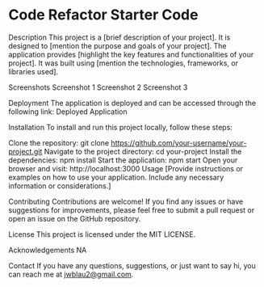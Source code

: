 # Code Refactor Starter Code

Description
This project is a [brief description of your project]. It is designed to [mention the purpose and goals of your project]. The application provides [highlight the key features and functionalities of your project]. It was built using [mention the technologies, frameworks, or libraries used].

Screenshots
Screenshot 1
Screenshot 2
Screenshot 3

Deployment
The application is deployed and can be accessed through the following link: Deployed Application

Installation
To install and run this project locally, follow these steps:

Clone the repository: git clone https://github.com/your-username/your-project.git
Navigate to the project directory: cd your-project
Install the dependencies: npm install
Start the application: npm start
Open your browser and visit: http://localhost:3000
Usage
[Provide instructions or examples on how to use your application. Include any necessary information or considerations.]

Contributing
Contributions are welcome! If you find any issues or have suggestions for improvements, please feel free to submit a pull request or open an issue on the GitHub repository.

License
This project is licensed under the MIT LICENSE.

Acknowledgements
NA

Contact
If you have any questions, suggestions, or just want to say hi, you can reach me at jwblau2@gmail.com.
